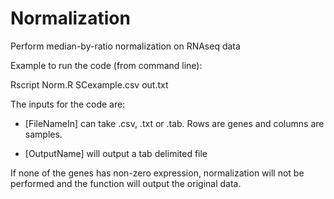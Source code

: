 # Normalization


Perform median-by-ratio normalization on RNAseq data

Example to run the code (from command line):

Rscript Norm.R SCexample.csv out.txt

The inputs for the code are:

-  [FileNameIn] can take .csv, .txt or .tab. Rows are genes and columns are samples.

-  [OutputName] will output a tab delimited file

If none of the genes has non-zero expression, normalization will not be performed and the function will output the original data.
